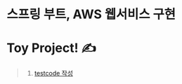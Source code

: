 # 스프링 부트, AWS 웹서비스 구현

# Toy Project! ✍️

> 1. [testcode 작성](https://github.com/sjh9391985/TIL/tree/main/book/springboot_aws/testcode.md)
